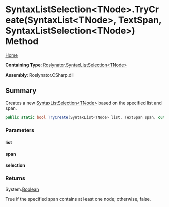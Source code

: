 <a name="_Top"></a>

# SyntaxListSelection\<TNode>\.TryCreate\(SyntaxList\<TNode>, TextSpan, SyntaxListSelection\<TNode>\) Method

[Home](../../../README.md#_Top)

**Containing Type**: [Roslynator](../../README.md#_Top)\.[SyntaxListSelection\<TNode>](../README.md#_Top)

**Assembly**: Roslynator\.CSharp\.dll

## Summary

Creates a new [SyntaxListSelection\<TNode>](../README.md#_Top) based on the specified list and span\.

```csharp
public static bool TryCreate(SyntaxList<TNode> list, TextSpan span, out SyntaxListSelection<TNode> selection)
```

### Parameters

#### list

#### span

#### selection

### Returns

System\.[Boolean](https://docs.microsoft.com/en-us/dotnet/api/system.boolean)

True if the specified span contains at least one node; otherwise, false\.